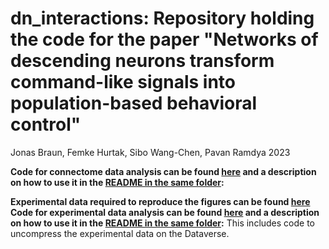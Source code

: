 # dn_interactions: Repository holding the code for the paper "Networks of descending neurons transform command-like signals into population-based behavioral control"

Jonas Braun, Femke Hurtak, Sibo Wang-Chen, Pavan Ramdya 2023

**Code for connectome data analysis can be found [here](dn_connectomics) and a description on how to use it in the [README in the same folder](dn_connectomics/README.md):**

**Experimental data required to reproduce the figures can be found [here](https://dataverse.harvard.edu/dataverse/dn_networks)**
**Code for experimental data analysis can be found [here](dn_experiments) and a description on how to use it in the [README in the same folder](dn_experiments/README.md):**
This includes code to uncompress the experimental data on the Dataverse.
